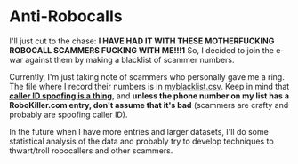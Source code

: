 # Anti-Robocalls

I'll just cut to the chase: __I HAVE HAD IT WITH THESE MOTHERFUCKING ROBOCALL SCAMMERS FUCKING WITH ME!!!1__ So, I decided to join the e-war against them by making a blacklist of scammer numbers.

Currently, I'm just taking note of scammers who personally gave me a ring. The file where I record their numbers is in [myblacklist.csv](./blacklist/myblacklist.csv). Keep in mind that __[caller ID spoofing is a thing](https://www.fcc.gov/consumers/guides/spoofing-and-caller-id)__, and __unless the phone number on my list has a RoboKiller.com entry, don't assume that it's bad__ (scammers are crafty and probably are spoofing caller ID).

In the future when I have more entries and larger datasets, I'll do some statistical analysis of the data and probably try to develop techniques to thwart/troll robocallers and other scammers. 

